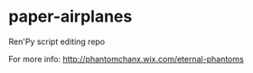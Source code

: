 # paper-airplanes
Ren'Py script editing repo

For more info: http://phantomchanx.wix.com/eternal-phantoms
